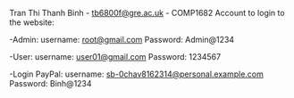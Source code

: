 Tran Thi Thanh Binh - tb6800f@gre.ac.uk - COMP1682
Account to login to the website: 

-Admin: 
 username: root@gmail.com
 Password: Admin@1234

-User: 
 username: user01@gmail.com
 Password: 1234567

-Login PayPal: 
username: sb-0chav8162314@personal.example.com
Password: Binh@1234
